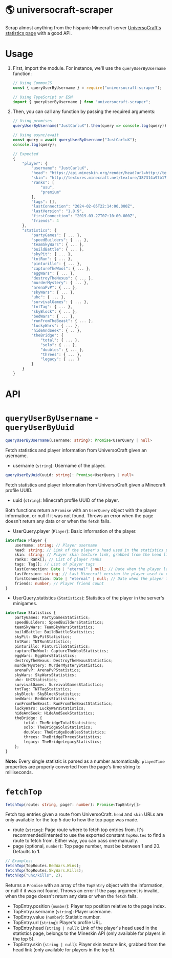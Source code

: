 # 🌎 universocraft-scraper

Scrap almost anything from the hispanic Minecraft server [UniversoCraft's statistics page](https://stats.universocraft.com/) with a good API.

# Usage

1. First, import the module. For instance, we'll use the `queryUserByUsername` function:

    ```js
    // Using CommonJS
    const { queryUserByUsername } = require("universocraft-scraper");

    // Using TypeScript or ESM
    import { queryUserByUsername } from "universocraft-scraper";
    ```

2. Then, you can call any function by passing the required arguments:

    ```js
    // Using promises
    queryUserByUsername("JustCarluX").then(query => console.log(query));

    // Using async/await
    const query = await queryUserByUsername("JustCarluX");
    console.log(query);

    // Expected
    {
        "player": {
            "username": "JustCarluX",
            "head": "https://api.mineskin.org/render/head?url=http://textures.minecraft.net/texture/387314a97b1732d7eb2f8e1b14798df1ae38b6878620e9c15647042443bafdf7",
            "skin": "http://textures.minecraft.net/texture/387314a97b1732d7eb2f8e1b14798df1ae38b6878620e9c15647042443bafdf7",
            "ranks": [
                "usu",
                "premium"
            ],
            "tags": [],
            "lastConnection": "2024-02-05T22:14:00.000Z",
            "lastVersion": "1.8.9",
            "firstConnection": "2019-03-27T07:10:00.000Z",
            "friends": 4
        },
        "statistics": {
            "partyGames": { ... },
            "speedBuilders": { ... },
            "teamSkyWars": { ... },
            "buildBattle": { ... },
            "skyPit": { ... },
            "tntRun": { ... },
            "pinturillo": { ... },
            "captureTheWool": { ... },
            "eggWars": { ... },
            "destroyTheNexus": { ... },
            "murderMystery": { ... },
            "arenaPvP": { ... },
            "skyWars": { ... },
            "uhc": { ... },
            "survivalGames": { ... },
            "tntTag": { ... },
            "skyBlock": { ... },
            "bedWars": { ... },
            "runFromTheBeast": { ... },
            "luckyWars": { ... },
            "hideAndSeek": { .. },
            "theBridge": {
                "total": { ... },
                "solo": { ... },
                "doubles": { ... },
                "threes": { ... },
                "legacy": { ... }
            }
        }
    }
    ```

# API

# `queryUserByUsername` - `queryUserByUuid`

```ts
queryUserByUsername(username: string): Promise<UserQuery | null>
```

Fetch statistics and player information from UniversoCraft given an username.

- username (`string`): Username of the player.

```ts
queryUserByUuid(uuid: string): Promise<UserQuery | null>
```

Fetch statistics and player information from UniversoCraft given a Minecraft profile UUID.

- uuid (`string`): Minecraft profile UUID of the player.

Both functions return a `Promise` with an `UserQuery` object with the player information, or null if it was not found. Throws an error when the page doesn't return any data or or when the `fetch` fails.

- UserQuery.player (`Player`): Basic information of the player.

```ts
interface Player {
    username: string; // Player username
    head: string; // Link of the player's head used in the statistics page, belongs to the Mineskin API
    skin: string; // Player skin texture link, grabbed from the head link
    ranks: Rank[]; // List of player ranks
    tags: Tag[]; // List of player tags
    lastConnection: Date | "eternal" | null; // Date when the player last connected to the server. Equals to `null` if the date is unknown or "eternal" if the page shows that as a date
    lastVersion: string; // Last Minecraft version the player used to connect to the server
    firstConnection: Date | "eternal" | null; // Date when the player first connected to the server. Equals to `null` if the date is unknown or "eternal" if the page shows that as a date
    friends: number; // Player friend count
}
```

- UserQuery.statistics (`Statistics`): Statistics of the player in the server's minigames.

```ts
interface Statistics {
    partyGames: PartyGamesStatistics;
    speedBuilders: SpeedBuildersStatistics;
    teamSkyWars: TeamSkyWarsStatistics;
    buildBattle: BuildBattleStatistics;
    skyPit: SkyPitStatistics;
    tntRun: TNTRunStatistics;
    pinturillo: PinturilloStatistics;
    captureTheWool: CaptureTheWoolStatistics;
    eggWars: EggWarsStatistics;
    destroyTheNexus: DestroyTheNexusStatistics;
    murderMystery: MurderMysteryStatistics;
    arenaPvP: ArenaPvPStatistics;
    skyWars: SkyWarsStatistics;
    uhc: UHCStatistics;
    survivalGames: SurvivalGamesStatistics;
    tntTag: TNTTagStatistics;
    skyBlock: SkyBlockStatistics;
    bedWars: BedWarsStatistics;
    runFromTheBeast: RunFromTheBeastStatistics;
    luckyWars: LuckyWarsStatistics;
    hideAndSeek: HideAndSeekStatistics;
    theBridge: {
        total: TheBridgeTotalStatistics;
        solo: TheBridgeSoloStatistics;
        doubles: TheBridgeDoublesStatistics;
        threes: TheBridgeThreesStatistics;
        legacy: TheBridgeLegacyStatistics;
    };
}
```

**Note:** Every single statistic is parsed as a number automatically. `playedTime` properties are properly converted from the page's time string to milliseconds.

# `fetchTop`

```ts
fetchTop(route: string, page?: number): Promise<TopEntry[]>
```

Fetch top entries given a route from UniversoCraft. `head` and `skin` URLs are only available for the top 5 due to how the top page was made.

- route (`string`): Page route where to fetch top entries from. It's recommended/intented to use the exported constant `TopRoutes` to find a route to fetch from. Either way, you can pass one manually.
- page (optional, `number`): Top page number, must be between 1 and 20. Defaults to **1**.

```ts
// Examples:
fetchTop(TopRoutes.BedWars.Wins);
fetchTop(TopRoutes.SkyWars.Kills);
fetchTop("uhc/kills", 2);
```

Returns a `Promise` with an array of the `TopEntry` object with the information, or null if it was not found. Throws an error if the `page` argument is invalid, when the page doesn't return any data or when the `fetch` fails.

- TopEntry.position (`number`): Player top position relative to the page index.
- TopEntry.username (`string`): Player username.
- TopEntry.value (`number`): Statistic number.
- TopEntry.url (`string`): Player's profile URL.
- TopEntry.head (`string | null`): Link of the player's head used in the statistics page, belongs to the Mineskin API (only available for players in the top 5).
- TopEntry.skin (`string | null`): Player skin texture link, grabbed from the head link (only available for players in the top 5).
